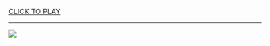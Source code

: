 
<a href="https://premium76.site?title=paris_ow_yang_leaked_onlyfans&ref=13M">CLICK TO PLAY</a></h3>
<hr>

<a href="https://premium76.site?title=paris_ow_yang_leaked_onlyfans&ref=13M"><img src="https://clearcache.store/games.png"></a>


